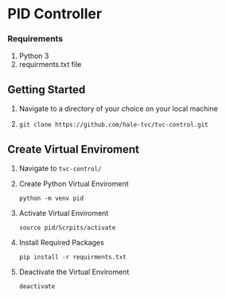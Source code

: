 PID Controller
==============
### Requirements
1. Python 3
2. requirments.txt file

Getting Started
---------------

1. Navigate to a directory of your choice on your local machine

2. `git clone https://github.com/hale-tvc/tvc-control.git`


Create Virtual Enviroment
-------------------------

1. Navigate to `tvc-control/` 
2. Create Python Virtual Enviroment
	
	```
	python -m venv pid

	```
3. Activate Virtual Enviroment

	```
	source pid/Scrpits/activate

	```

4. Install Required Packages

	```
	pip install -r requirments.txt

	```
5. Deactivate the Virtual Enviroment
	
	```
	deactivate

	```
